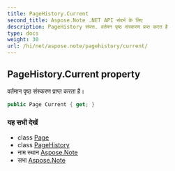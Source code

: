 ```yaml
---
title: PageHistory.Current
second_title: Aspose.Note .NET API संदर्भ के लिए
description: PageHistory संपत्त. वर्तमन पृष्ठ संस्करण प्रप्त करत है
type: docs
weight: 30
url: /hi/net/aspose.note/pagehistory/current/
---
```

## PageHistory.Current property

वर्तमान पृष्ठ संस्करण प्राप्त करता है।

```csharp
public Page Current { get; }
```

### यह सभी देखें

* class [Page](../../page/)
* class [PageHistory](../)
* नाम स्थान [Aspose.Note](../../pagehistory/)
* सभा [Aspose.Note](../../../)


